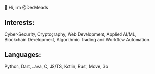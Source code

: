 👋 Hi, I’m @DecMeads

## Interests: 
Cyber-Security, Cryptography, Web Development, Applied AI/ML, Blockchain Development, Algorithmic Trading and Workflow Automation.

## Languages:
Python, Dart, Java, C, JS/TS, Kotlin, Rust, Move, Go
